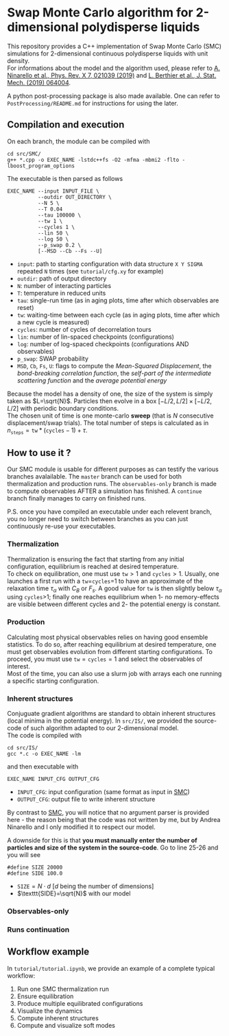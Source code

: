 # Swap Monte Carlo algorithm for 2-dimensional polydisperse liquids

This repository provides a C++ implementation of Swap Monte Carlo (SMC) simulations
for 2-dimensional continuous polydisperse liquids with unit density. <br>
For informations about the model and the algorithm used, please refer to [A. Ninarello et al., Phys. Rev. X 7, 021039 (2019)](https://link.aps.org/doi/10.1103/PhysRevX.7.021039) and [L. Berthier et al., J. Stat. Mech. (2019) 064004](https://iopscience.iop.org/article/10.1088/1742-5468/ab1910). 

A python post-processing package is also made available. One can refer to `PostProcessing/README.md` for instructions for using the later.

## Compilation and execution
On each branch, the module can be compiled with
```
cd src/SMC/
g++ *.cpp -o EXEC_NAME -lstdc++fs -O2 -mfma -mbmi2 -flto -lboost_program_options
```
The executable is then parsed as follows
```
EXEC_NAME --input INPUT_FILE \ 
          --outdir OUT_DIRECTORY \
          --N 5 \
          --T 0.04
          --tau 100000 \
          --tw 1 \
          --cycles 1 \
          --lin 50 \
          --log 50 \
          --p_swap 0.2 \
          [--MSD --Cb --Fs --U]
```
- `input`: path to starting configuration with data structure `X Y SIGMA` repeated `N` times (see `tutorial/cfg.xy` for example)
- `outdir`: path of output directory
- `N`: number of interacting particles
- `T`: temperature in reduced units
- `tau`: single-run time (as in aging plots, time after which observables are reset)
- `tw`: waiting-time between each cycle (as in aging plots, time after which a new cycle is measured)
- `cycles`: number of cycles of decorrelation tours
- `lin`: number of lin-spaced checkpoints (configurations)
- `log`: number of log-spaced checkpoints (configurations AND observables)
- `p_swap`: SWAP probability
- `MSD`, `Cb`, `Fs`, `U`: flags to compute the _Mean-Squared Displacement_, the _bond-breaking correlation function_, the _self-part of the intermediate scattering function_ and the _average potential energy_


Because the model has a density of one, the size of the system is simply taken as $L=\sqrt{N}$. Particles then evolve in a box $[-L/2,L/2]\times [-L/2,L/2]$ with periodic boundary conditions. <br>
The chosen unit of time is one monte-carlo **sweep** (that is $N$ consecutive displacement/swap trials). The total number of steps is calculated as in $n_\texttt{steps}=\texttt{tw}*(\texttt{cycles}-1)+\tau$.

## How to use it ?
Our SMC module is usable for different purposes as can testify the various branches avalailable. The `master` branch can be used for both thermalization and production runs. The `observables-only` branch is made to compute observables AFTER a simulation has finished. A `continue` branch finally manages to carry on finished runs. 

P.S. once you have compiled an executable under each relevent branch, you no longer need to switch between branches as you can just continuously re-use your executables.

### Thermalization
Thermalization is ensuring the fact that starting from any initial configuration, equilibrium is reached at desired temperature. <br>
To check on equilibration, one must use $\texttt{tw}>1$ and $\texttt{cycles}>1$. Usually, one launches a first run with a `tw`=`cycles`=1 to have an approximate of the relaxation time $\tau_\alpha$ with $C_B$ or $F_s$. A good value for `tw` is then slightly below $\tau_\alpha$ using `cycles`>1; finally one reaches equilibrium when 1- no memory-effects are visible between different cycles and 2- the potential energy is constant.

### Production
Calculating most physical observables relies on having good ensemble statistics. To do so, after reaching equilibrium at desired temperature, one must get observables evolution from different starting configurations. To proceed, you must use $\texttt{tw}=\texttt{cycles}=1$ and select the observables of interest.<br>
Most of the time, you can also use a slurm job with arrays each one running a specific starting configuration.

### Inherent structures
Conjuguate gradient algorithms are standard to obtain inherent structures (local minima in the potential energy). In `src/IS/`, we provided the source-code of such algorithm adapted to our 2-dimensional model. <br>
The code is compiled with
```
cd src/IS/
gcc *.c -o EXEC_NAME -lm
```
and then executable with
```
EXEC_NAME INPUT_CFG OUTPUT_CFG
```
- `INPUT_CFG`: input configuration (same format as input in [SMC](#compilation-and-execution))
- `OUTPUT_CFG`: output file to write inherent structure

By contrast to [SMC](#compilation-and-execution), you will notice that no argument parser is provided here - the reason being that the code was not written by me, but by Andrea Ninarello and I only modified it to respect our model. 

A downside for this is that **you must manually enter the number of particles and size of the system in the source-code**. Go to line 25-26 and you will see
```
#define SIZE 20000
#define SIDE 100.0
```
- $\texttt{SIZE}=N\cdot d$ [$d$ being the number of dimensions]
- $\texttt{SIDE}=\sqrt{N}$ with our model

### Observables-only

### Runs continuation

## Workflow example

In `tutorial/tutorial.ipynb`, we provide an example of a complete typical workflow:

1. Run one SMC thermalization run
1. Ensure equilibration
1. Produce multiple equilibrated configurations
1. Visualize the dynamics
1. Compute inherent structures
1. Compute and visualize soft modes